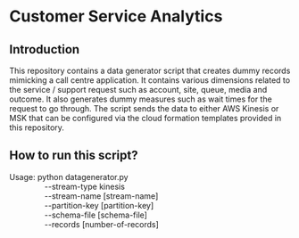 # Customer Service Analytics

## Introduction

This repository contains a data generator script that creates dummy records mimicking a call centre application. It contains various dimensions related to the service / support request such as account, site, queue, media and outcome. It also generates dummy measures such as wait times for the request to go through. The script sends the data to either AWS Kinesis or MSK that can be configured via the cloud formation templates provided in this repository.

## How to run this script?

  Usage: python datagenerator.py <br>
&nbsp;&nbsp;&nbsp;&nbsp;&nbsp;&nbsp;&nbsp;&nbsp;&nbsp;&nbsp;&nbsp;&nbsp;&nbsp;&nbsp;&nbsp;&nbsp;--stream-type kinesis <br>
&nbsp;&nbsp;&nbsp;&nbsp;&nbsp;&nbsp;&nbsp;&nbsp;&nbsp;&nbsp;&nbsp;&nbsp;&nbsp;&nbsp;&nbsp;&nbsp;--stream-name [stream-name] <br>
&nbsp;&nbsp;&nbsp;&nbsp;&nbsp;&nbsp;&nbsp;&nbsp;&nbsp;&nbsp;&nbsp;&nbsp;&nbsp;&nbsp;&nbsp;&nbsp;--partition-key [partition-key] <br>
&nbsp;&nbsp;&nbsp;&nbsp;&nbsp;&nbsp;&nbsp;&nbsp;&nbsp;&nbsp;&nbsp;&nbsp;&nbsp;&nbsp;&nbsp;&nbsp;--schema-file [schema-file] <br>
&nbsp;&nbsp;&nbsp;&nbsp;&nbsp;&nbsp;&nbsp;&nbsp;&nbsp;&nbsp;&nbsp;&nbsp;&nbsp;&nbsp;&nbsp;&nbsp;--records [number-of-records] <br>
